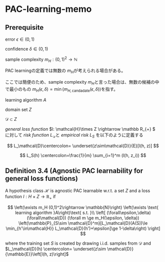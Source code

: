 # PAC-learning-memo

## Prerequisite
error $\epsilon \in (0,1)$

confidence $\delta\in(0,1)$

sample complexity $m_H : (0,1)^2 \rightarrow \mathbb{N}$

PAC learningの定義では無数の $m_H$が考えられる場合がある。

ここでは簡便のため、sample complexity $m_H$と言った場合は、無数の候補の中で最小のもの $m_H(\epsilon, \delta) = \min(m_{H,\text{candadate}}(\epsilon, \delta))$を指す。

learning algorithm $A$

domain set $Z$

$\mathcal{D}\subset Z$


*general loss function*  $l: \mathcal{H}\times Z \rightarrow \mathbb R_{+} $
に対して
*risk function* $L_\mathcal{D}$と *empirical risk* $L_S$ を以下のように定義する

$$
L_\mathcal{D}\centercolon= \underset{z\sim\mathcal{D}}{E}[l(h, z)]
$$

$$
L_S(h) \centercolon=\frac{1}{m} \sum_{i=1}^m (l(h, z_i))
$$

## Definition 3.4 (Agnostic PAC learnability for general loss functions)

A hypothesis class $\mathcal{H}$ is agnostic PAC learnable 
w.r.t. a set $Z$ and a loss function $l : H \times Z \rightarrow \mathbb{R}_{+}$ if

$$
\left(\exists m_H (0,1)^2\rightarrow \mathbb{N}\right)
\left(\exists \text{ learning algorithm }A\right)\text{ s.t. }\\
\left[
(\forall\epsilon,\delta)
(\forall\mathcal{D})
(\forall m \ge m_H(\epsilon, \delta))
\left(\mathbb{P}_{S\sim \mathcal{D}^m}[L_\mathcal{D}(A(S))\le \min_{h'\in\mathcal{H}} L_\mathcal{D}(h')+\epsilon]\ge 1-\delta\right)
\right]
$$

where the training set $S$ is created by drawing i.i.d. samples from $\mathcal{D}$ and $L_\mathcal{D}(h) \centercolon= \underset{z\sim \mathcal{D}}{\mathbb{E}}\left[l(h, z)\right]$
